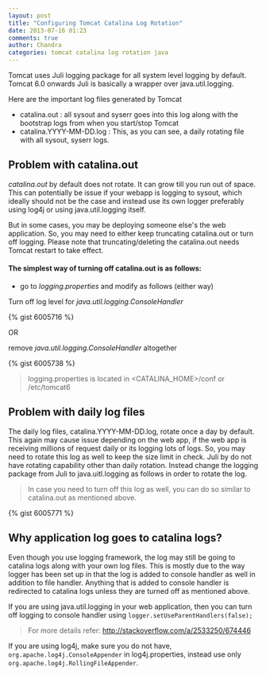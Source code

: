 ```yaml
---
layout: post
title: "Configuring Tomcat Catalina Log Rotation"
date: 2013-07-16 01:23
comments: true
author: Chandra
categories: tomcat catalina log rotation java
---
```

Tomcat uses Juli logging package for all system level logging by default. Tomcat 6.0 onwards Juli is basically a wrapper over java.util.logging.

Here are the important log files generated by Tomcat

- catalina.out : all sysout and syserr goes into this log along with the bootstrap logs from when you start/stop Tomcat
- catalina.YYYY-MM-DD.log : This, as you can see, a daily rotating file with all sysout, syserr logs.

Problem with catalina.out
-------------------------
*catalina.out* by default does not rotate. It can grow till you run out of space. This can potentially be issue if your webapp is logging to sysout, which ideally should not be the case and instead use its own logger preferably using log4j or using java.util.logging itself.

But in some cases, you may be deploying someone else's the web application. So, you may need to either keep truncating catalina.out or turn off logging. Please note that truncating/deleting the catalina.out needs Tomcat restart to take effect.

#### The simplest way of turning off catalina.out is as follows:
- go to *logging.properties* and modify as follows (either way)

Turn off log level for *java.util.logging.ConsoleHandler*

{% gist 6005716 %}
  
OR

remove *java.util.logging.ConsoleHandler* altogether

{% gist 6005738 %}
 > logging.properties is located in <CATALINA_HOME>/conf or /etc/tomcat6

Problem with daily log files
----------------------------
The daily log files, catalina.YYYY-MM-DD.log, rotate once a day by default. This again may cause issue depending on the web app, if the web app is receiving millions of request daily or its logging lots of logs. So, you may need to rotate this log as well to keep the size limit in check. Juli by do not have rotating capability other than daily rotation. Instead change the logging package from Juli to java.uitl.logging as follows in order to rotate the log.
> In case you need to turn off this log as well, you can do so similar to catalina.out as mentioned above.

  {% gist 6005771 %}

Why application log goes to catalina logs?
------------------------------------------
Even though you use logging framework, the log may still be going to catalina logs along with your own log files. This is mostly due to the way logger has been set up in that the log is added to console handler as well in addition to file handler. Anything that is added to console handler is redirected to catalina logs unless they are turned off as mentioned above. 

If you are using java.util.logging in your web application, then you can turn off logging to console handler using ``logger.setUseParentHandlers(false);`` 
> For more details refer: http://stackoverflow.com/a/2533250/674446 

If you are using log4j, make sure you do not have, ``org.apache.log4j.ConsoleAppender`` in log4j.properties, instead use only ``org.apache.log4j.RollingFileAppender``.
